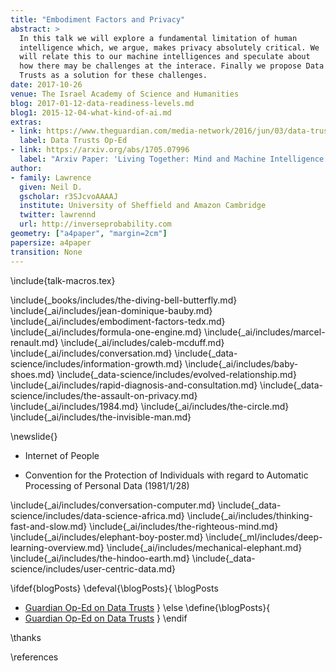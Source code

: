 ```yaml
---
title: "Embodiment Factors and Privacy"
abstract: >
  In this talk we will explore a fundamental limitation of human
  intelligence which, we argue, makes privacy absolutely critical. We
  will relate this to our machine intelligences and speculate about
  how there may be challenges at the interace. Finally we propose Data
  Trusts as a solution for these challenges.
date: 2017-10-26
venue: The Israel Academy of Science and Humanities
blog: 2017-01-12-data-readiness-levels.md
blog1: 2015-12-04-what-kind-of-ai.md
extras:
- link: https://www.theguardian.com/media-network/2016/jun/03/data-trusts-privacy-fears-feudalism-democracy
  label: Data Trusts Op-Ed
- link: https://arxiv.org/abs/1705.07996
  label: "Arxiv Paper: 'Living Together: Mind and Machine Intelligence'"
author:
- family: Lawrence
  given: Neil D.
  gscholar: r3SJcvoAAAAJ
  institute: University of Sheffield and Amazon Cambridge
  twitter: lawrennd
  url: http://inverseprobability.com
geometry: ["a4paper", "margin=2cm"]
papersize: a4paper
transition: None
---
```


\include{talk-macros.tex}

\include{_books/includes/the-diving-bell-butterfly.md}
\include{_ai/includes/jean-dominique-bauby.md}
\include{_ai/includes/embodiment-factors-tedx.md}
\include{_ai/includes/formula-one-engine.md}
\include{_ai/includes/marcel-renault.md}
\include{_ai/includes/caleb-mcduff.md}
\include{_ai/includes/conversation.md}
\include{_data-science/includes/information-growth.md}
\include{_ai/includes/baby-shoes.md}
\include{_data-science/includes/evolved-relationship.md}
\include{_ai/includes/rapid-diagnosis-and-consultation.md}
\include{_data-science/includes/the-assault-on-privacy.md}
\include{_ai/includes/1984.md}
\include{_ai/includes/the-circle.md}
\include{_ai/includes/the-invisible-man.md}

\newslide{}

* Internet of People

* Convention for the Protection of Individuals with regard to Automatic
Processing of Personal Data (1981/1/28)

\include{_ai/includes/conversation-computer.md}
\include{_data-science/includes/data-science-africa.md}
\include{_ai/includes/thinking-fast-and-slow.md}
\include{_ai/includes/the-righteous-mind.md}
\include{_ai/includes/elephant-boy-poster.md}
\include{_ml/includes/deep-learning-overview.md}
\include{_ai/includes/mechanical-elephant.md}
\include{_ai/includes/the-hindoo-earth.md}
\include{_data-science/includes/user-centric-data.md}


<!--Ruth Gavison:

don't conflate privacy and the private
Balance between private and public.
Public makes free. No!

Circle vs 1984

Invisible Man

Corporate vs State

Hollrith Calculating machines vs ebola

Consent is neither necessary nor sufficient for giving up privacy.-->

\ifdef{blogPosts}
\defeval{\blogPosts}{
\blogPosts
* [Guardian Op-Ed on Data Trusts](https://www.theguardian.com/media-network/2016/jun/03/data-trusts-privacy-fears-feudalism-democracy)
}
\else
\define{\blogPosts}{
* [Guardian Op-Ed on Data Trusts](https://www.theguardian.com/media-network/2016/jun/03/data-trusts-privacy-fears-feudalism-democracy)
}
\endif

\thanks

\references
